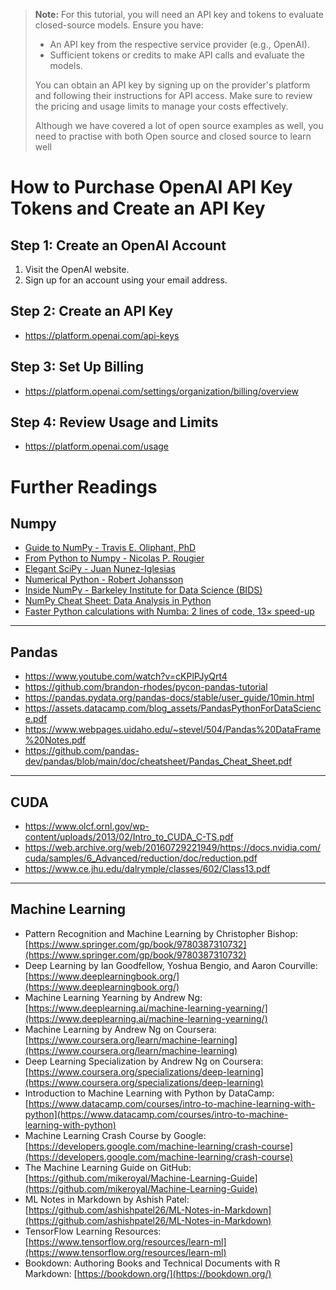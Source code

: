 > **Note:** For this tutorial, you will need an API key and tokens to evaluate closed-source models. Ensure you have:
> - An API key from the respective service provider (e.g., OpenAI).
> - Sufficient tokens or credits to make API calls and evaluate the models.
>
> You can obtain an API key by signing up on the provider's platform and following their instructions for API access. Make sure to review the pricing and usage limits to manage your costs effectively.
>
> Although we have covered a lot of open source examples as well, you need to practise with both Open source and closed source to learn well 


# How to Purchase OpenAI API Key Tokens and Create an API Key

## Step 1: Create an OpenAI Account
1. Visit the OpenAI website.
2. Sign up for an account using your email address.

## Step 2: Create an API Key
- https://platform.openai.com/api-keys

## Step 3: Set Up Billing
- https://platform.openai.com/settings/organization/billing/overview

## Step 4: Review Usage and Limits
- https://platform.openai.com/usage


#  Further Readings

## Numpy
- [Guide to NumPy - Travis E. Oliphant, PhD](http://web.mit.edu/dvp/Public/numpybook.pdf)
- [From Python to Numpy - Nicolas P. Rougier](https://www.labri.fr/perso/nrougier/from-python-to-numpy/)
- [Elegant SciPy - Juan Nunez-Iglesias](https://books.google.com/books?id=4tOdjgEACAAJ)
- [Numerical Python - Robert Johansson](https://books.google.com/books?id=N4-dvAEACAAJ)
- [Inside NumPy - Barkeley Institute for Data Science (BIDS)](https://www.youtube.com/watch?v=fowHwlpGb34)
- [NumPy Cheat Sheet: Data Analysis in Python](https://www.datacamp.com/cheat-sheet/numpy-cheat-sheet-data-analysis-in-python)
- [Faster Python calculations with Numba: 2 lines of code, 13× speed-up](https://pythonspeed.com/articles/numba-faster-python/)

---
## Pandas

- https://www.youtube.com/watch?v=cKPlPJyQrt4
- https://github.com/brandon-rhodes/pycon-pandas-tutorial
- https://pandas.pydata.org/pandas-docs/stable/user_guide/10min.html
- https://assets.datacamp.com/blog_assets/PandasPythonForDataScience.pdf
- https://www.webpages.uidaho.edu/~stevel/504/Pandas%20DataFrame%20Notes.pdf
- https://github.com/pandas-dev/pandas/blob/main/doc/cheatsheet/Pandas_Cheat_Sheet.pdf

---
## CUDA

- https://www.olcf.ornl.gov/wp-content/uploads/2013/02/Intro_to_CUDA_C-TS.pdf
- https://web.archive.org/web/20160729221949/https://docs.nvidia.com/cuda/samples/6_Advanced/reduction/doc/reduction.pdf
- https://www.ce.jhu.edu/dalrymple/classes/602/Class13.pdf

---
## Machine Learning

- Pattern Recognition and Machine Learning by Christopher Bishop: [https://www.springer.com/gp/book/9780387310732](https://www.springer.com/gp/book/9780387310732)
- Deep Learning by Ian Goodfellow, Yoshua Bengio, and Aaron Courville: [https://www.deeplearningbook.org/](https://www.deeplearningbook.org/)
- Machine Learning Yearning by Andrew Ng: [https://www.deeplearning.ai/machine-learning-yearning/](https://www.deeplearning.ai/machine-learning-yearning/)
- Machine Learning by Andrew Ng on Coursera: [https://www.coursera.org/learn/machine-learning](https://www.coursera.org/learn/machine-learning)
- Deep Learning Specialization by Andrew Ng on Coursera: [https://www.coursera.org/specializations/deep-learning](https://www.coursera.org/specializations/deep-learning)
- Introduction to Machine Learning with Python by DataCamp: [https://www.datacamp.com/courses/intro-to-machine-learning-with-python](https://www.datacamp.com/courses/intro-to-machine-learning-with-python)
- Machine Learning Crash Course by Google: [https://developers.google.com/machine-learning/crash-course](https://developers.google.com/machine-learning/crash-course)
- The Machine Learning Guide on GitHub: [https://github.com/mikeroyal/Machine-Learning-Guide](https://github.com/mikeroyal/Machine-Learning-Guide)
- ML Notes in Markdown by Ashish Patel: [https://github.com/ashishpatel26/ML-Notes-in-Markdown](https://github.com/ashishpatel26/ML-Notes-in-Markdown)
- TensorFlow Learning Resources: [https://www.tensorflow.org/resources/learn-ml](https://www.tensorflow.org/resources/learn-ml)
- Bookdown: Authoring Books and Technical Documents with R Markdown: [https://bookdown.org/](https://bookdown.org/)



